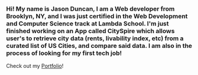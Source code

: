 ### Hi! My name is Jason Duncan, I am a Web developer from Brooklyn, NY, and I was just certified in the Web Development and Computer Science track at Lambda School. I'm just finished working on an App called CitySpire which allows user's to retrieve city data (rents, livability index, etc) from a curated list of US Cities, and compare said data. I am also in the process of looking for my first tech job!

Check out my [Portfolio](https://jasonduncan.xyz)!

<!--
**jduncan1980/jduncan1980** is a ✨ _special_ ✨ repository because its `README.md` (this file) appears on your GitHub profile.

Here are some ideas to get you started:

- 🔭 I’m currently working on ...
- 🌱 I’m currently learning ...
- 👯 I’m looking to collaborate on ...
- 🤔 I’m looking for help with ...
- 💬 Ask me about ...
- 📫 How to reach me: ...
- 😄 Pronouns: ...
- ⚡ Fun fact: ...
-->
